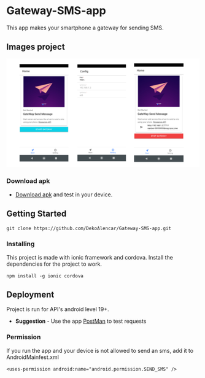 # Gateway-SMS-app
This app makes your smartphone a gateway for sending SMS.

## Images project
![](img_project.png)

### Download apk
* [Download apk](app.apk) and test in your device.

## Getting Started
```
git clone https://github.com/DekoAlencar/Gateway-SMS-app.git
```

### Installing
This project is made with ionic framework and cordova.
Install the dependencies for the project to work.
```
npm install -g ionic cordova
```

## Deployment

Project is run for API's android level 19+.

* **Suggestion** - Use the app [PostMan](https://www.getpostman.com/downloads/) to test requests

### Permission
If you run the app and your device is not allowed to send an sms, add it to AndroidMainfest.xml
```
<uses-permission android:name="android.permission.SEND_SMS" />
```

